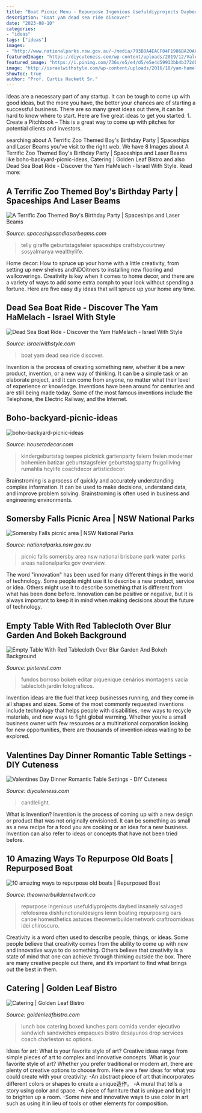 ```yaml
---
title: "Boat Picnic Menu - Repurpose Ingenious Usefuldiyprojects Daybed Insanely Salvaged Refolosirea Dishfunctionaldesigns Lemn Boating Repurposing Oars Canoe Homesthetics Astuces Theownerbuildernetwork Craftroomideas Idei Chiroscuro"
description: "Boat yam dead sea ride discover"
date: "2023-08-10"
categories:
- "ideas"
tags: ["ideas"]
images:
- "http://www.nationalparks.nsw.gov.au/~/media/793B8A4EACF04F1986BA20AC72A1D760.ashx"
featuredImage: "https://diycuteness.com/wp-content/uploads/2019/12/Valentines-Day-Dinner-Romantic-Table-Settings-2.jpg"
featured_image: "https://i.pinimg.com/736x/e5/e4/d5/e5e4d59913bb4b372db166d9656f716f.jpg"
image: "http://israelwithstyle.com/wp-content/uploads/2016/10/yam-hamelech-boat-823x420.jpg"
ShowToc: true
author: "Prof. Curtis Hackett Sr."
---
```



Ideas are a necessary part of any startup. It can be tough to come up with good ideas, but the more you have, the better your chances are of starting a successful business. There are so many great ideas out there, it can be hard to know where to start. Here are five great ideas to get you started: 1. Create a Pitchbook – This is a great way to come up with pitches for potential clients and investors.

	

		
searching about A Terrific Zoo Themed Boy&#039;s Birthday Party | Spaceships and Laser Beams you've visit to the right web. We have 8 Images about A Terrific Zoo Themed Boy&#039;s Birthday Party | Spaceships and Laser Beams like boho-backyard-picnic-ideas, Catering | Golden Leaf Bistro and also Dead Sea Boat Ride - Discover the Yam HaMelach - Israel With Style. Read more:
		
    
## A Terrific Zoo Themed Boy&#039;s Birthday Party | Spaceships And Laser Beams

<img loading=lazy src="https://spaceshipsandlaserbeams.com/wp-content/uploads/2015/09/zoo-themed-birthday-party-ideas.jpg" onerror="this.onerror=null;this.src='https://tse3.mm.bing.net/th?id=OIP.YhawtnhbN2nDdQTBzZop0QHaLH&amp;pid=15.1';" alt="A Terrific Zoo Themed Boy&#039;s Birthday Party | Spaceships and Laser Beams">

_Source: spaceshipsandlaserbeams.com_

>telly giraffe geburtstagsfeier spaceships craftsbycourtney sosyalmanya wealthylife. 

	

Home decor: How to spruce up your home with a little creativity, from setting up new shelves andNDOitners to installing new flooring and wallcoverings.
Creativity is key when it comes to home decor, and there are a variety of ways to add some extra oomph to your look without spending a fortune. Here are five easy diy ideas that will spruce up your home any time.

    
## Dead Sea Boat Ride - Discover The Yam HaMelach - Israel With Style

<img loading=lazy src="http://israelwithstyle.com/wp-content/uploads/2016/10/yam-hamelech-boat-823x420.jpg" onerror="this.onerror=null;this.src='https://tse1.mm.bing.net/th?id=OIP.qGIilynmDVY95Aa1cOdcNQHaDx&amp;pid=15.1';" alt="Dead Sea Boat Ride - Discover the Yam HaMelach - Israel With Style">

_Source: israelwithstyle.com_

>boat yam dead sea ride discover. 

	

Invention is the process of creating something new, whether it be a new product, invention, or a new way of thinking. It can be a simple task or an elaborate project, and it can come from anyone, no matter what their level of experience or knowledge. Inventions have been around for centuries and are still being made today. Some of the most famous inventions include the Telephone, the Electric Railway, and the Internet.

    
## Boho-backyard-picnic-ideas

<img loading=lazy src="https://housetodecor.com/wp-content/uploads/2020/05/boho-backyard-picnic-ideas.jpg" onerror="this.onerror=null;this.src='https://tse3.mm.bing.net/th?id=OIP.VRnxvJU1eQCf5qR5W-_m9gHaLG&amp;pid=15.1';" alt="boho-backyard-picnic-ideas">

_Source: housetodecor.com_

>kindergeburtstag teepee picknick gartenparty feiern freien moderner bohemien batizar geburtstagsfeier geburtstagsparty frugalliving rumahlia hcylife coachdecor artisticdecor. 

	

Brainstroming is a process of quickly and accurately understanding complex information. It can be used to make decisions, understand data, and improve problem solving. Brainstroming is often used in business and engineering environments.

    
## Somersby Falls Picnic Area | NSW National Parks

<img loading=lazy src="http://www.nationalparks.nsw.gov.au/~/media/793B8A4EACF04F1986BA20AC72A1D760.ashx" onerror="this.onerror=null;this.src='https://tse3.mm.bing.net/th?id=OIP.lFJ6BpLHpqB6ktSNI1Z5CAHaEW&amp;pid=15.1';" alt="Somersby Falls picnic area | NSW National Parks">

_Source: nationalparks.nsw.gov.au_

>picnic falls somersby area nsw national brisbane park water parks areas nationalparks gov overview. 

	

The word "innovation" has been used for many different things in the world of technology. Some people might use it to describe a new product, service or idea. Others might use it to describe something that is different from what has been done before. Innovation can be positive or negative, but it is always important to keep it in mind when making decisions about the future of technology.

    
## Empty Table With Red Tablecloth Over Blur Garden And Bokeh Background

<img loading=lazy src="https://i.pinimg.com/736x/e5/e4/d5/e5e4d59913bb4b372db166d9656f716f.jpg" onerror="this.onerror=null;this.src='https://tse3.mm.bing.net/th?id=OIP.UOT3pvmNQfIXHbR7bQNRmgHaLH&amp;pid=15.1';" alt="Empty Table With Red Tablecloth Over Blur Garden And Bokeh Background">

_Source: pinterest.com_

>fundos borroso bokeh editar piquenique cenários montagens vacía tablecloth jardín fotográficos. 

	

Invention ideas are the fuel that keep businesses running, and they come in all shapes and sizes. Some of the most commonly requested inventions include technology that helps people with disabilities, new ways to recycle materials, and new ways to fight global warming. Whether you’re a small business owner with few resources or a multinational corporation looking for new opportunities, there are thousands of invention ideas waiting to be explored.

    
## Valentines Day Dinner Romantic Table Settings - DIY Cuteness

<img loading=lazy src="https://diycuteness.com/wp-content/uploads/2019/12/Valentines-Day-Dinner-Romantic-Table-Settings-2.jpg" onerror="this.onerror=null;this.src='https://tse2.mm.bing.net/th?id=OIP.BeTvkWcmHAu2s1fV5Y7KhQHaJ4&amp;pid=15.1';" alt="Valentines Day Dinner Romantic Table Settings - DIY Cuteness">

_Source: diycuteness.com_

>candlelight. 

	

What is Invention?
Invention is the process of coming up with a new design or product that was not originally envisioned. It can be something as small as a new recipe for a food you are cooking or an idea for a new business. Invention can also refer to ideas or concepts that have not been tried before.

    
## 10 Amazing Ways To Repurpose Old Boats | Repurposed Boat

<img loading=lazy src="https://theownerbuildernetwork.co/wp-content/uploads/2016/07/Repurpose-Old-Boats-05.jpg" onerror="this.onerror=null;this.src='https://tse2.mm.bing.net/th?id=OIP.4c0ZcqSZ9kSc4KtOsP2WywHaKX&amp;pid=15.1';" alt="10 amazing ways to repurpose old boats | Repurposed Boat">

_Source: theownerbuildernetwork.co_

>repurpose ingenious usefuldiyprojects daybed insanely salvaged refolosirea dishfunctionaldesigns lemn boating repurposing oars canoe homesthetics astuces theownerbuildernetwork craftroomideas idei chiroscuro. 

	

Creativity is a word often used to describe people, things, or ideas. Some people believe that creativity comes from the ability to come up with new and innovative ways to do something. Others believe that creativity is a state of mind that one can achieve through thinking outside the box. There are many creative people out there, and it’s important to find what brings out the best in them.

    
## Catering | Golden Leaf Bistro

<img loading=lazy src="http://www.goldenleafbistro.com/wp-content/uploads/2015/06/Lunch-Box-1024x682.jpg" onerror="this.onerror=null;this.src='https://tse3.mm.bing.net/th?id=OIP.TlaeF4PcXVgGvTAsCESvNAHaE7&amp;pid=15.1';" alt="Catering | Golden Leaf Bistro">

_Source: goldenleafbistro.com_

>lunch box catering boxed lunches para comida vender ejecutivo sandwich sandwiches empaques bistro desayunos drop services coach charleston sc options. 

	

Ideas for art: What is your favorite style of art?
Creative ideas range from simple pieces of art to complex and innovative concepts. What is your favorite style of art? Whether you prefer traditional or modern art, there are plenty of creative options to choose from. Here are a few ideas for what you could create with your creativity: 
-An abstract piece of art that incorporates different colors or shapes to create a unique造作。
-A mural that tells a story using color and space.
-A piece of furniture that is unique and bright to brighten up a room.
-Some new and innovative ways to use color in art such as using it in lieu of tools or other elements for composition.

